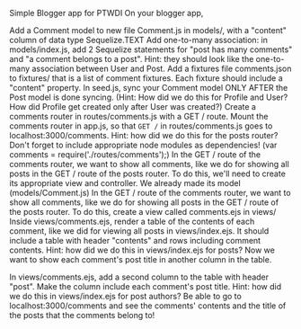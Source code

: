 Simple Blogger app for PTWDI
On your blogger app,

Add a Comment model to new file Comment.js in models/, with a "content" column of data type Sequelize.TEXT
Add one-to-many association: in models/index.js, add 2 Sequelize statements for "post has many comments" and "a comment belongs to a post". Hint: they should look like the one-to-many association between User and Post.
Add a fixtures file comments.json to fixtures/ that is a list of comment fixtures. Each fixture should include a "content" property.
In seed.js, sync your Comment model ONLY AFTER the Post model is done syncing. (Hint: How did we do this for Profile and User? How did Profile get created only after User was created?)
Create a comments router in routes/comments.js with a GET / route.
Mount the comments router in app.js, so that `GET /` in routes/comments.js goes to localhost:3000/comments. Hint: how did we do this for the posts router? Don't forget to include appropriate node modules as dependencies! (var comments = require('./routes/comments');)
In the GET / route of the comments router, we want to show all comments, like we do for showing all posts in the GET / route of the posts router. To do this, we'll need to create its appropriate view and controller. We already made its model (models/Comment.js)
In the GET / route of the comments router, we want to show all comments, like we do for showing all posts in the GET / route of the posts router. To do this, create a view called comments.ejs in views/
Inside views/comments.ejs, render a table of the contents of each comment, like we did for viewing all posts in views/index.ejs. It should include a table with header "contents" and rows including comment contents. Hint: how did we do this in views/index.ejs for posts?
Now we want to show each comment's post title in another column in the table.

In views/comments.ejs, add a second column to the table with header "post".
Make the column include each comment's post title. Hint: how did we do this in views/index.ejs for post authors?
Be able to go to localhost:3000/comments and see the comments' contents and the title of the posts that the comments belong to!